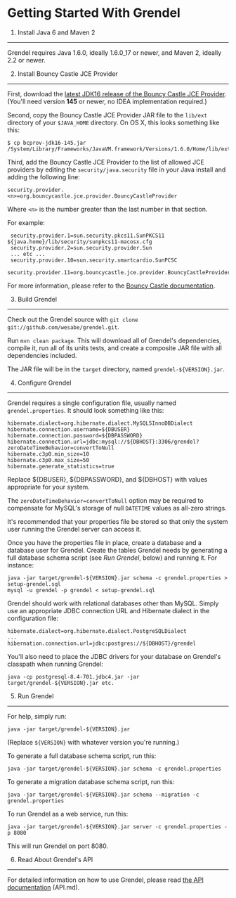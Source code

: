 Getting Started With Grendel
============================

1. Install Java 6 and Maven 2
-----------------------------

Grendel requires Java 1.6.0, ideally 1.6.0_17 or newer, and Maven 2, ideally 2.2
or newer.


2. Install Bouncy Castle JCE Provider
-------------------------------------

First, download the
[latest JDK16 release of the Bouncy Castle JCE Provider](http://www.bouncycastle.org/latest_releases.html).
(You'll need version **145** or newer, no IDEA implementation required.)

Second, copy the Bouncy Castle JCE Provider JAR file to the `lib/ext` directory
of your `$JAVA_HOME` directory. On OS X, this looks something like this:

    $ cp bcprov-jdk16-145.jar /System/Library/Frameworks/JavaVM.framework/Versions/1.6.0/Home/lib/ext

Third, add the Bouncy Castle JCE Provider to the list of allowed JCE providers
by editing the `security/java.security` file in your Java install and adding the
following line:

    security.provider.<n>=org.bouncycastle.jce.provider.BouncyCastleProvider

Where `<n>` is the number greater than the last number in that section.

For example:

     security.provider.1=sun.security.pkcs11.SunPKCS11 ${java.home}/lib/security/sunpkcs11-macosx.cfg
     security.provider.2=sun.security.provider.Sun
     ... etc ...
     security.provider.10=sun.security.smartcardio.SunPCSC
     security.provider.11=org.bouncycastle.jce.provider.BouncyCastleProvider

For more information, please refer to the
[Bouncy Castle documentation](http://www.bouncycastle.org/specifications.html#install).


3. Build Grendel
----------------

Check out the Grendel source with `git clone git://github.com/wesabe/grendel.git`.

Run `mvn clean package`. This will download all of Grendel's dependencies,
compile it, run all of its units tests, and create a composite JAR file with all
dependencies included.

The JAR file will be in the `target` directory, named `grendel-${VERSION}.jar`.


4. Configure Grendel
--------------------

Grendel requires a single configuration file, usually named
`grendel.properties`. It should look something like this:

    hibernate.dialect=org.hibernate.dialect.MySQL5InnoDBDialect
    hibernate.connection.username=${DBUSER}
    hibernate.connection.password=${DBPASSWORD}
    hibernate.connection.url=jdbc:mysql://${DBHOST}:3306/grendel?zeroDateTimeBehavior=convertToNull
    hibernate.c3p0.min_size=10
    hibernate.c3p0.max_size=50
    hibernate.generate_statistics=true

Replace ${DBUSER}, ${DBPASSWORD}, and ${DBHOST} with values appropriate for 
your system.

The `zeroDateTimeBehavior=convertToNull` option may be required to compensate
for MySQL's storage of null `DATETIME` values as all-zero strings.

It's recommended that your properties file be stored so that only the system
user running the Grendel server can access it.

Once you have the properties file in place, create a database and a database
user for Grendel. Create the tables Grendel needs by generating a full database
schema script (see _Run Grendel_, below) and running it. For instance:

    java -jar target/grendel-${VERSION}.jar schema -c grendel.properties > setup-grendel.sql
    mysql -u grendel -p grendel < setup-grendel.sql

Grendel should work with relational databases other than MySQL. Simply use an
appropriate JDBC connection URL and Hibernate dialect in the configuration file:

    hibernate.dialect=org.hibernate.dialect.PostgreSQLDialect
    ...
    hibernation.connection.url=jdbc:postgres://${DBHOST}/grendel

You'll also need to place the JDBC drivers for your database on Grendel's
classpath when running Grendel:
    
    java -cp postgresql-8.4-701.jdbc4.jar -jar target/grendel-${VERSION}.jar etc.


5. Run Grendel
--------------

For help, simply run:
    
    java -jar target/grendel-${VERSION}.jar

(Replace `${VERSION}` with whatever version you're running.)

To generate a full database schema script, run this:
    
    java -jar target/grendel-${VERSION}.jar schema -c grendel.properties

To generate a migration database schema script, run this:

    java -jar target/grendel-${VERSION}.jar schema --migration -c grendel.properties

To run Grendel as a web service, run this:
    
    java -jar target/grendel-${VERSION}.jar server -c grendel.properties -p 8080

This will run Grendel on port 8080.


6. Read About Grendel's API
---------------------------

For detailed information on how to use Grendel, please read
[the API documentation](http://github.com/wesabe/grendel/blob/master/API.md)
(API.md).